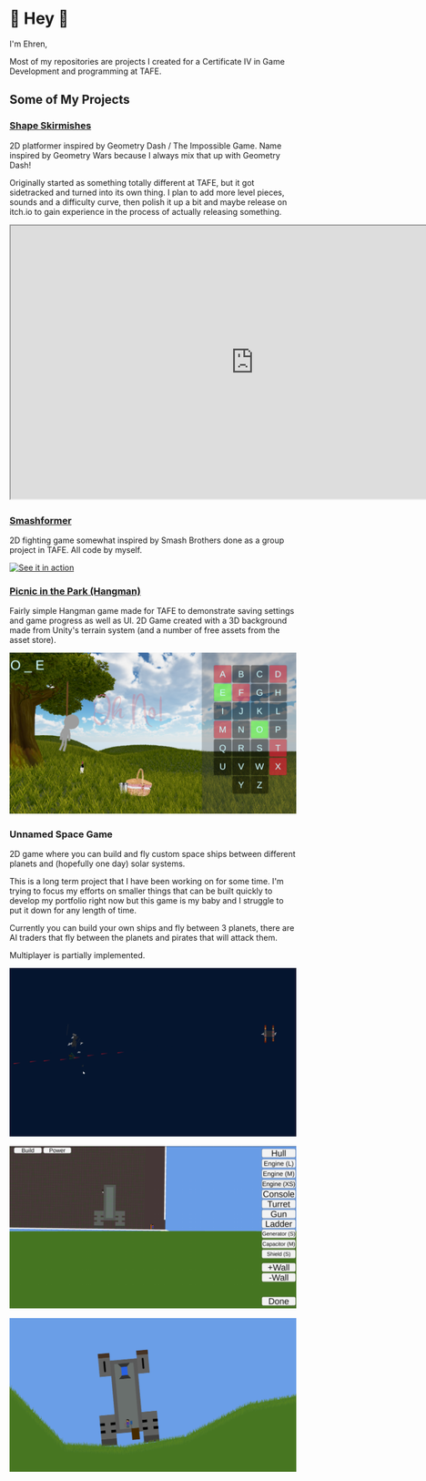 # :wave:  Hey :wave:

I'm Ehren,

Most of my repositories are projects I created for a Certificate IV in Game Development and programming at TAFE.

## Some of My Projects

### [Shape Skirmishes](https://github.com/ehrenholgersson/ShapeGame)
2D platformer inspired by Geometry Dash / The Impossible Game. Name inspired by Geometry Wars because I always mix that up with Geometry Dash! 

Originally started as something totally different at TAFE, but it got sidetracked and turned into its own thing. I plan to add more level pieces, sounds and a difficulty curve, then polish it up a bit and maybe release on itch.io to gain experience in the process of actually releasing something.

<iframe
  id="GameBuild"
  title="Current build"
  width="854"
  height="480"
  src="https://ehrenholgersson.github.io/ShapeGame/">
</iframe>

### [Smashformer](https://github.com/ehrenholgersson/Group-Project---Game-Design)
2D fighting game somewhat inspired by Smash Brothers done as a group project in TAFE. All code by myself.

[![See it in action](https://img.youtube.com/vi/C9T-NC0CB38/0.jpg)](https://www.youtube.com/watch?v=C9T-NC0CB38)

### [Picnic in the Park (Hangman)](https://github.com/ehrenholgersson/HangMan2D_Game_Systems_Intro_To_Programming)
Fairly simple Hangman game made for TAFE to demonstrate saving settings and game progress as well as UI. 2D Game created with a 3D background made from Unity's terrain system (and a number of free assets from the asset store).

![HangMan Game](https://github.com/ehrenholgersson/HangMan2D_Game_Systems_Intro_To_Programming/blob/main/ReadMe/Img_One.png)

### Unnamed Space Game 
2D game where you can build and fly custom space ships between different planets and (hopefully one day) solar systems. 

This is a long term project that I have been working on for some time. I'm trying to focus my efforts on smaller things that can be built quickly to develop my portfolio right now but this game is my baby and I struggle to put it down for any length of time.

Currently you can build your own ships and fly between 3 planets, there are AI traders that fly between the planets and pirates that will attack them.

Multiplayer is partially implemented.

![Lasers](https://github.com/ehrenholgersson/ehrenholgersson/blob/master/Images/two.png)

![Build](https://github.com/ehrenholgersson/ehrenholgersson/blob/master/Images/three.png)

![Grass](https://github.com/ehrenholgersson/ehrenholgersson/blob/master/Images/GRASS.png)
